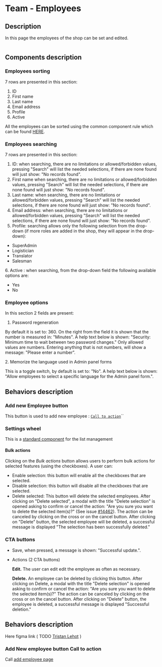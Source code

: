 # Team - Employees

## Description

In this page the employees of the shop can be set and edited.&#x20;

<figure><img src="../../../../.gitbook/assets/Screenshot 2022-09-21 at 17-12-47 Employees • test.png" alt=""><figcaption></figcaption></figure>

## Components description

### Employees sorting

7 rows are presented in this section:

1. ID&#x20;
2. First name
3. Last name
4. Email address
5. Profile
6. Active

All the employees can be sorted using the common component rule which can be found [HERE](https://app.gitbook.com/o/-MAz0PPl5s9ulE9xyliu/s/eRh5ljXXvELkmmdiRmg8/\~/changes/LBfyCScRUjOVa2zoG5Ub/functional-documentation/ux-ui/common-components/sorting-rule).



### Employees searching

7 rows are presented in this section:

1. ID: when searching, there are no limitations or allowed/forbidden values, pressing "Search" will list the needed selections, if there are none found will just show: "No records found".
2. First name  when searching, there are no limitations or allowed/forbidden values, pressing "Search" will list the needed selections, if there are none found will just show: "No records found".
3. Last name: when searching, there are no limitations or allowed/forbidden values, pressing "Search" will list the needed selections, if there are none found will just show: "No records found".
4. Email address: when searching, there are no limitations or allowed/forbidden values, pressing "Search" will list the needed selections, if there are none found will just show: "No records found".
5. Profile: searching allows only the following selection from the drop-down (if more roles are added in the shop, they will appear in the drop-down):&#x20;

* SuperAdmin
* Logistician
* Translator
* Salesman

6\. Active : when searching, from the drop-down field the following available options are:

* Yes
* No

### Employee options

In this section 2 fields are present:

1. Password regeneration

By default it is set to: 360. On the right from the field it is shown that the number is measured in: "Minutes". A help text below is shown: "Security: Minimum time to wait between two password changes." Only allowed values are numbers. Entering anything that is not numbers, will show a message: "Please enter a number".

2\. Memorize the language used in Admin panel forms

This is a toggle switch, by default is set to: "No". A help text below is shown: "Allow employees to select a specific language for the Admin panel form.".

## Behaviors description

### Add new Employee button

This button is used to add new employee : [`Call to action`](https://app.gitbook.com/o/-MAz0PPl5s9ulE9xyliu/s/eRh5ljXXvELkmmdiRmg8/\~/changes/AC6MLBkSBL33Yd0iYykc/functional-documentation/ux-ui/back-office/configure/advanced-parameters/team-employees#add-new-employeee-cta)``

### Settings wheel

This is a [standard component](../../common-components/settings-wheel.md) for the list management

#### Bulk actions

Clicking on the _Bulk actions_ button allows users to perform bulk actions for selected features (using the checkboxes). A user can:

* Enable selection: this button will enable all the checkboxes that are selected.
* Disable selection: this button will disable all the checkboxes that are selected.
* Delete selected: This button will delete the selected employees. After clicking on "Delete selected", a modal with the title "Delete selection" is opened asking to confirm or cancel the action: "Are you sure you want to delete the selected item(s)?" (See issue [#14462](https://github.com/PrestaShop/PrestaShop/issues/14462)). The action can be canceled by clicking on the cross or on the cancel button. After clicking on "Delete" button, the selected employee will be deleted, a successful message is displayed "The selection has been successfully deleted."

### CTA buttons

* Save, when pressed, a message is shown: "Successful update.".
*   Actions (2 CTA buttons)

    **Edit.** The user can edit edit the employee as often as necessary.

    **Delete.** An employee can be deleted by clicking this button. After clicking on Delete, a modal with the title "Delete selection" is opened asking to confirm or cancel the action: "Are you sure you want to delete the selected item(s)?" The action can be canceled by clicking on the cross or on the cancel button. After clicking on "Delete" button, the employee is deleted, a successful message is displayed "Successful deletion."

## Behaviors description

Here figma link ( TODO [Tristan Lehot](https://app.gitbook.com/u/wxuQ8dEUfYTsCcCBbcFmmedKE5t2 "mention") )



### Add New employee button Call to action <a href="#add-new-employeee-cta" id="add-new-employeee-cta"></a>

Call [add employee page](https://app.gitbook.com/o/-MAz0PPl5s9ulE9xyliu/s/eRh5ljXXvELkmmdiRmg8/\~/changes/AC6MLBkSBL33Yd0iYykc/functional-documentation/ux-ui/back-office/configure/advanced-parameters/team-employees/add-edit-employee)





